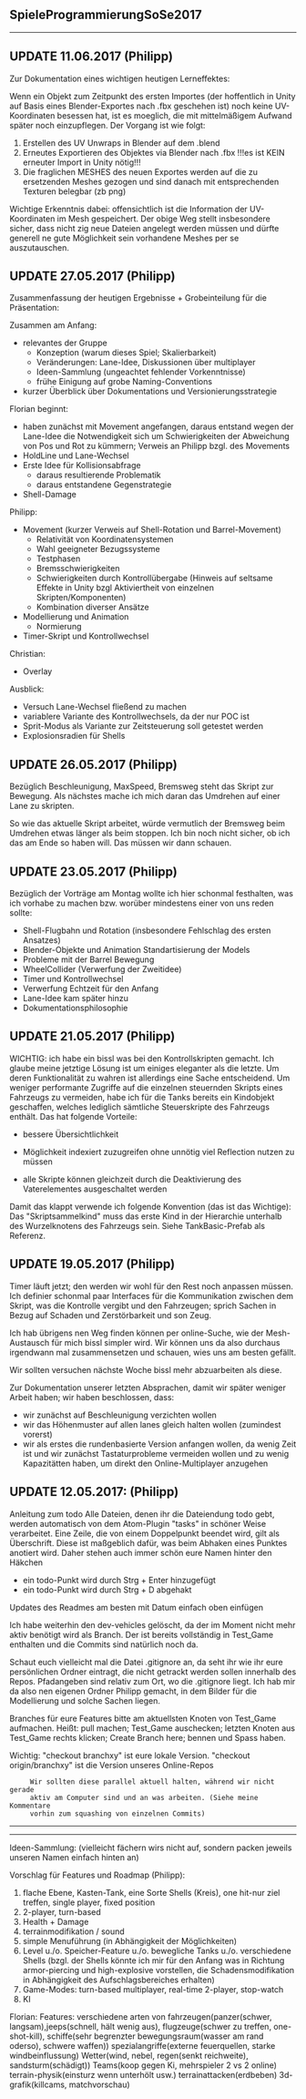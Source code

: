SpieleProgrammierungSoSe2017
--------------------------------------------------------------------------------
--------------------------------------------------------------------------------

UPDATE 11.06.2017 (Philipp)
--------------------------------------------------------------------------------
Zur Dokumentation eines wichtigen heutigen Lerneffektes:

Wenn ein Objekt zum Zeitpunkt des ersten Importes (der hoffentlich in Unity
auf Basis eines Blender-Exportes nach .fbx geschehen ist) noch keine
UV-Koordinaten besessen hat, ist es moeglich, die mit mittelmäßigem Aufwand
später noch einzupflegen. Der Vorgang ist wie folgt:

1. Erstellen des UV Unwraps in Blender auf dem .blend
2. Erneutes Exportieren des Objektes via Blender nach .fbx
   !!!es ist KEIN erneuter Import in Unity nötig!!!
3. Die fraglichen MESHES des neuen Exportes werden auf die zu ersetzenden
   Meshes gezogen und sind danach mit entsprechenden Texturen belegbar (zb png)

Wichtige Erkenntnis dabei: offensichtlich ist die Information der UV-Koordinaten
im Mesh gespeichert.
Der obige Weg stellt insbesondere sicher, dass nicht zig neue Dateien angelegt
werden müssen und dürfte generell ne gute Möglichkeit sein vorhandene Meshes
per se auszutauschen.

UPDATE 27.05.2017 (Philipp)
--------------------------------------------------------------------------------
Zusammenfassung der heutigen Ergebnisse + Grobeinteilung für die Präsentation:

Zusammen am Anfang:
* relevantes der Gruppe
    * Konzeption (warum dieses Spiel; Skalierbarkeit)
    * Veränderungen: Lane-Idee, Diskussionen über multiplayer
    * Ideen-Sammlung (ungeachtet fehlender Vorkenntnisse)
    * frühe Einigung auf grobe Naming-Conventions
* kurzer Überblick über Dokumentations und Versionierungsstrategie

Florian beginnt:
* haben zunächst mit Movement angefangen, daraus entstand wegen der Lane-Idee
  die Notwendigkeit sich um Schwierigkeiten der Abweichung von Pos und Rot zu
  kümmern; Verweis an Philipp bzgl. des Movements
* HoldLine und Lane-Wechsel
* Erste Idee für Kollisionsabfrage
    * daraus resultierende Problematik
    * daraus entstandene Gegenstrategie
* Shell-Damage

Philipp:
* Movement (kurzer Verweis auf Shell-Rotation und Barrel-Movement)
    * Relativität von Koordinatensystemen
    * Wahl geeigneter Bezugssysteme
    * Testphasen
    * Bremsschwierigkeiten
    * Schwierigkeiten durch Kontrollübergabe (Hinweis auf seltsame Effekte in
      Unity bzgl Aktiviertheit von einzelnen Skripten/Komponenten)
    * Kombination diverser Ansätze
* Modellierung und Animation
    * Normierung
* Timer-Skript und Kontrollwechsel

Christian:
* Overlay


Ausblick:
* Versuch Lane-Wechsel fließend zu machen
* variablere Variante des Kontrollwechsels, da der nur POC ist
* Sprit-Modus als Variante zur Zeitsteuerung soll getestet werden
* Explosionsradien für Shells

UPDATE 26.05.2017 (Philipp)
--------------------------------------------------------------------------------
Bezüglich Beschleunigung, MaxSpeed, Bremsweg steht das Skript zur Bewegung.
Als nächstes mache ich mich daran das Umdrehen auf einer Lane zu skripten.

So wie das aktuelle Skript arbeitet, würde vermutlich der Bremsweg beim Umdrehen
etwas länger als beim stoppen. Ich bin noch nicht sicher, ob ich das am Ende
so haben will. Das müssen wir dann schauen.


UPDATE 23.05.2017 (Philipp)
--------------------------------------------------------------------------------
Bezüglich der Vorträge am Montag wollte ich hier schonmal festhalten, was ich
vorhabe zu machen bzw. worüber mindestens einer von uns reden sollte:

* Shell-Flugbahn und Rotation (insbesondere Fehlschlag des ersten Ansatzes)
* Blender-Objekte und Animation Standartisierung der Models
* Probleme mit der Barrel Bewegung
* WheelCollider (Verwerfung der Zweitidee)
* Timer und Kontrollwechsel
* Verwerfung Echtzeit für den Anfang
* Lane-Idee kam später hinzu
* Dokumentationsphilosophie


UPDATE 21.05.2017 (Philipp)
--------------------------------------------------------------------------------
WICHTIG: ich habe ein bissl was bei den Kontrollskripten gemacht.
Ich glaube meine jetztige Lösung ist um einiges eleganter als die letzte.
Um deren Funktionalität zu wahren ist allerdings eine Sache entscheidend.
Um weniger performante Zugriffe auf die einzelnen steuernden Skripts eines
Fahrzeugs zu vermeiden, habe ich für die Tanks bereits ein Kindobjekt
geschaffen, welches lediglich sämtliche Steuerskripte des Fahrzeugs enthält.
Das hat folgende Vorteile:

* bessere Übersichtlichkeit

* Möglichkeit indexiert zuzugreifen ohne unnötig viel Reflection nutzen zu müssen

* alle Skripte können gleichzeit durch die Deaktivierung des Vaterelementes
 ausgeschaltet werden

 Damit das klappt verwende ich folgende Konvention (das ist das Wichtige):
 Das "Skriptsammelkind" muss das erste Kind in der Hierarchie unterhalb des
 Wurzelknotens des Fahrzeugs sein. Siehe TankBasic-Prefab als Referenz.

UPDATE 19.05.2017 (Philipp)
--------------------------------------------------------------------------------
Timer läuft jetzt; den werden wir wohl für den Rest noch anpassen müssen.
Ich definier schonmal paar Interfaces für die Kommunikation zwischen dem Skript,
was die Kontrolle vergibt und den Fahrzeugen; sprich Sachen in Bezug auf
Schaden und Zerstörbarkeit und son Zeug.

Ich hab übrigens nen Weg finden können per online-Suche, wie der Mesh-Austausch
für mich bissl simpler wird. Wir können uns da also durchaus irgendwann mal
zusammensetzen und schauen, wies uns am besten gefällt.

Wir sollten versuchen nächste Woche bissl mehr abzuarbeiten als diese.

Zur Dokumentation unserer letzten Absprachen, damit wir später weniger Arbeit
haben; wir haben beschlossen, dass:

* wir zunächst auf Beschleunigung verzichten wollen
* wir das Höhenmuster auf allen lanes gleich halten wollen (zumindest vorerst)
* wir als erstes die rundenbasierte Version anfangen wollen, da wenig Zeit ist
 und wir zunächst Tastaturprobleme vermeiden wollen und zu wenig Kapazitätten
 haben, um direkt den Online-Multiplayer anzugehen

UPDATE 12.05.2017: (Philipp)
--------------------------------------------------------------------------------
Anleitung zum todo
Alle Dateien, denen ihr die Dateiendung todo gebt, werden automatisch von dem
Atom-Plugin "tasks" in schöner Weise verarbeitet.
Eine Zeile, die von einem Doppelpunkt beendet wird, gilt als Überschrift.
Diese ist maßgeblich dafür, was beim Abhaken eines Punktes anotiert wird.
Daher stehen auch immer schön eure Namen hinter den Häkchen

* ein todo-Punkt wird durch Strg + Enter hinzugefügt
* ein todo-Punkt wird durch Strg + D abgehakt

Updates des Readmes am besten mit Datum einfach oben einfügen

Ich habe weiterhin den dev-vehicles gelöscht, da der im Moment nicht mehr aktiv
benötigt wird als Branch. Der ist bereits vollständig in Test_Game enthalten
und die Commits sind natürlich noch da.

Schaut euch vielleicht mal die Datei .gitignore an, da seht ihr wie ihr eure
persönlichen Ordner eintragt, die nicht getrackt werden sollen innerhalb des
Repos. Pfadangeben sind relativ zum Ort, wo die .gitignore liegt. Ich hab mir
da also nen eigenen Ordner Philipp gemacht, in dem Bilder für die Modellierung
und solche Sachen liegen.

Branches für eure Features bitte am aktuellsten Knoten von Test_Game aufmachen.
Heißt: pull machen; Test_Game auschecken; letzten Knoten aus Test_Game rechts
klicken; Create Branch here; bennen und Spass haben.

Wichtig: "checkout branchxy" ist eure lokale Version.
         "checkout origin/branchxy" ist die Version unseres Online-Repos

         Wir sollten diese parallel aktuell halten, während wir nicht gerade
         aktiv am Computer sind und an was arbeiten. (Siehe meine Kommentare
         vorhin zum squashing von einzelnen Commits)
         
--------------------------------------------------------------------------------


--------------------------------------------------------------------------------
Ideen-Sammlung: (vielleicht fächern wirs nicht auf, sondern packen jeweils
                 unseren Namen einfach hinten an)

Vorschlag für Features und Roadmap (Philipp):
1. flache Ebene, Kasten-Tank, eine Sorte Shells (Kreis), one hit-nur ziel treffen,
   single player, fixed position
2. 2-player, turn-based
3. Health + Damage
4. terrainmodifikation / sound
5. simple Menuführung  (in Abhängigkeit der Möglichkeiten)
6. Level u./o. Speicher-Feature u./o. bewegliche Tanks u./o. verschiedene Shells
   (bzgl. der Shells könnte ich mir für den Anfang was in Richtung
       armor-piercing und high-explosive vorstellen, die Schadensmodifikation in
       Abhängigkeit des Aufschlagsbereiches erhalten)
7. Game-Modes: turn-based multiplayer, real-time 2-player, stop-watch
8. KI


Florian:
Features:
verschiedene arten von fahrzeugen(panzer(schwer, langsam),jeeps(schnell,
hält wenig aus), flugzeuge(schwer zu treffen, one-shot-kill), schiffe(sehr
begrenzter bewegungsraum(wasser am rand oderso), schwere waffen))
spezialangriffe(externe feuerquellen, starke windbeinflussung)
Wetter(wind, nebel, regen(senkt reichweite), sandsturm(schädigt))
Teams(koop gegen Ki, mehrspieler 2 vs 2 online)
terrain-physik(einsturz wenn unterhölt usw.)
terrainattacken(erdbeben)
3d-grafik(killcams, matchvorschau)
